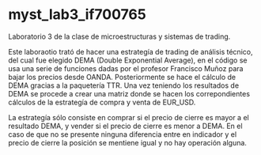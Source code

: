 # myst_lab3_if700765

Laboratorio 3 de la clase de microestructuras y sistemas de trading.

Este laboraotio trató de hacer una estrategía de trading de análisis técnico, del cual fue elegido DEMA (Double Exponential Average), en el código se usa una serie de funciones dadas por el profesor Francisco Muñoz para bajar los precios desde OANDA. Posteriormente se hace el cálculo de DEMA gracias a la paquetería TTR. Una vez teniendo los resultados de DEMA se procede a crear una matriz donde se hacen los correpondientes cálculos de la estrategía de compra y venta de EUR_USD.

La estrategía sólo consiste en comprar si el precio de cierre es mayor a el resultado DEMA, y vender si el precio de cierre es menor a DEMA. En el caso de que no se presente ninguna diferencia entre en indicador y el precio de cierre la posición se mentiene igual y no hay operación alguna.
